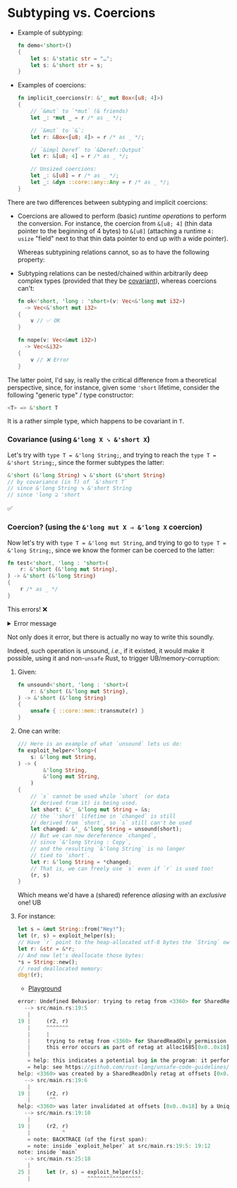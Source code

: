# Subtyping vs. Coercions

  - Example of subtyping:

    ```rs
    fn demo<'short>()
    {
        let s: &'static str = "…";
        let s: &'short str = s;
    }
    ```

  - Examples of coercions:

    ```rs
    fn implicit_coercions(r: &'_ mut Box<[u8; 4]>)
    {
        // `&mut` to `*mut` (& friends)
        let _: *mut _ = r /* as _ */;

        // `&mut` to `&`:
        let r: &Box<[u8; 4]> = r /* as _ */;

        // `&impl Deref` to `&Deref::Output`
        let r: &[u8; 4] = r /* as _ */;

        // Unsized coercions:
        let _: &[u8] = r /* as _ */;
        let _: &dyn ::core::any::Any = r /* as _ */;
    }
    ```

There are two differences between subtyping and implicit coercions:

  - Coercions are allowed to perform (basic) _runtime operations_ to perform the conversion. For instance, the coercion from `&[u8; 4]` (thin data pointer to the beginning of 4 bytes) to `&[u8]` (attaching a runtime `4: usize` "field" next to that thin data pointer to end up with a wide pointer).

    Whereas subtypining relations cannot, so as to have the following property:

  - Subtyping relations can be nested/chained within arbitrarily deep complex types (provided that they be [covariant](./covariance.md)), whereas coercions can't:

    ```rs
    fn ok<'short, 'long : 'short>(v: Vec<&'long mut i32>)
      -> Vec<&'short mut i32>
    {
        v // ✅ OK
    }

    fn nope(v: Vec<&mut i32>)
      -> Vec<&i32>
    {
        v // ❌ Error
    }
    ```

The latter point, I'd say, is really the critical difference from a theoretical perspective, since, for instance, given some `'short` lifetime, consider the following "generic type" / type constructor:

```rs
<T> => &'short T
```

It is a rather simple type, which happens to be covariant in `T`.

### Covariance (using `&'long X ➘ &'short X`)

Let's try with `type T = &'long String;`, and trying to reach the `type T = &'short String;`, since the former subtypes the latter:

```rs
&'short (&'long String) ➘ &'short (&'short String)
// by covariance (in T) of `&'short T`
// since &'long String ➘ &'short String
// since 'long ⊇ 'short
```

✅

### Coercion? (using the `&'long mut X ⇒ &'long X` coercion)

Now let's try with `type T = &'long mut String`, and trying to go to `type T = &'long String;`, since we know the former can be coerced to the latter:

```rs
fn test<'short, 'long : 'short>(
    r: &'short (&'long mut String),
) -> &'short (&'long String)
{
    r /* as _ */
}
```

This errors! ❌

<details><summary>Error message</summary>

```rs
error[E0308]: mismatched types
 --> src/lib.rs:5:5
  |
3 | ) -> &'short (&'long String)
  |      ----------------------- expected `&'short &'long String` because of return type
4 | {
5 |     r /* as _ */
  |     ^ types differ in mutability
  |
  = note: expected reference `&'short &'long String`
             found reference `&'short &'long mut String`
```

</details>

Not only does it error, but there is actually no way to write this soundly.

Indeed, such operation is unsound, _i.e._, if it existed, it would make it possible, using it and non-`unsafe` Rust, to trigger UB/memory-corruption:

 1. Given:
    ```rs
    fn unsound<'short, 'long : 'short>(
        r: &'short (&'long mut String),
    ) -> &'short (&'long String)
    {
        unsafe { ::core::mem::transmute(r) }
    }
    ```

 1. One can write:

    ```rs
    /// Here is an example of what `unsound` lets us do:
    fn exploit_helper<'long>(
        s: &'long mut String,
    ) -> (
            &'long String,
            &'long mut String,
        )
    {
        // `s` cannot be used while `short` (or data
        // derived from it) is being used.
        let short: &'_ &'long mut String = &s;
        // the `'short` lifetime in `changed` is still
        // derived from `short`, so `s` still can't be used
        let changed: &'_ &'long String = unsound(short);
        // But we can now dereference `changed`,
        // since `&'long String : Copy`,
        // and the resulting `&'long String` is no longer
        // tied to `short`.
        let r: &'long String = *changed;
        // That is, we can freely use `s` even if `r` is used too!
        (r, s)
    }
    ```

    Which means we'd have a (shared) reference _aliasing_ with an _exclusive_ one! UB

 1. For instance:

    ```rs
    let s = &mut String::from("Hey!");
    let (r, s) = exploit_helper(s);
    // Have `r` point to the heap-allocated utf-8 bytes the `String` owns.
    let r: &str = &*r;
    // And now let's deallocate those bytes:
    *s = String::new();
    // read deallocated memory:
    dbg!(r);
    ```

      - [Playground](https://play.rust-lang.org/?version=stable&mode=debug&edition=2021&gist=bc7bce1298bf9f48214e7462a2f91151)

    ```rs
    error: Undefined Behavior: trying to retag from <3360> for SharedReadOnly permission at alloc1685[0x0], but that tag does not exist in the borrow stack for this location
      --> src/main.rs:19:5
       |
    19 |     (r2, r)
       |     ^^^^^^^
       |     |
       |     trying to retag from <3360> for SharedReadOnly permission at alloc1685[0x0], but that tag does not exist in the borrow stack for this location
       |     this error occurs as part of retag at alloc1685[0x0..0x18]
       |
       = help: this indicates a potential bug in the program: it performed an invalid operation, but the Stacked Borrows rules it violated are still experimental
       = help: see https://github.com/rust-lang/unsafe-code-guidelines/blob/master/wip/stacked-borrows.md for further information
    help: <3360> was created by a SharedReadOnly retag at offsets [0x0..0x18]
      --> src/main.rs:19:6
       |
    19 |     (r2, r)
       |      ^^
    help: <3360> was later invalidated at offsets [0x0..0x18] by a Unique retag
      --> src/main.rs:19:10
       |
    19 |     (r2, r)
       |          ^
       = note: BACKTRACE (of the first span):
       = note: inside `exploit_helper` at src/main.rs:19:5: 19:12
    note: inside `main`
      --> src/main.rs:25:18
       |
    25 |     let (r, s) = exploit_helper(s);
       |                  ^^^^^^^^^^^^^^^^^
    ```
